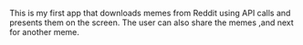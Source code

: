 This is my first app  that downloads memes from Reddit using API calls and presents them on the screen. The user can also share the memes ,and next for another meme.
